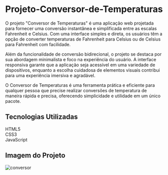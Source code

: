 # Projeto-Conversor-de-Temperaturas

O projeto "Conversor de Temperaturas" é uma aplicação web projetada para fornecer uma conversão instantânea e simplificada entre as escalas Fahrenheit e Celsius. Com uma interface simples e direta, os usuários têm a opção de converter temperaturas de Fahrenheit para Celsius ou de Celsius para Fahrenheit com facilidade.

Além da funcionalidade de conversão bidirecional, o projeto se destaca por sua abordagem minimalista e foco na experiência do usuário. A interface responsiva garante que a aplicação seja acessível em uma variedade de dispositivos, enquanto a escolha cuidadosa de elementos visuais contribui para uma experiência imersiva e agradável.

O Conversor de Temperaturas é uma ferramenta prática e eficiente para qualquer pessoa que precise realizar conversões de temperatura de maneira rápida e precisa, oferecendo simplicidade e utilidade em um único pacote.

<h2>Tecnologias Utilizadas</h2>
HTML5<br>
CSS3<br>
JavaScript<br>

<h2>Imagem do Projeto</h2>

![conversor](https://github.com/GRodrigues10/Projeto-Conversor-de-Temperaturas/assets/167185964/11e96092-4fed-4ec5-9e44-e09358dbdf62)
